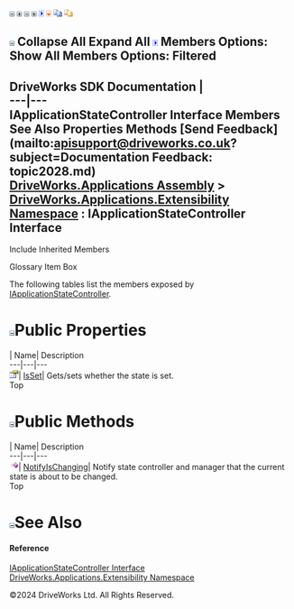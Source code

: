 ![](dotnetimages/collapse.gif) ![](dotnetimages/expand.gif) ![](dotnetimages/collapse.gif) ![](dotnetimages/expand.gif) ![](dotnetimages/drpdown.gif) ![](dotnetimages/drpdown_orange.gif) ![](dotnetimages/copycode.gif) ![](dotnetimages/copycodeHighlight.gif)

![](dotnetimages/collapse.gif) Collapse All Expand All ![](dotnetimages/drpdown.gif) Members Options: Show All  Members Options: Filtered   
---  
DriveWorks SDK Documentation  |   
---|---  
IApplicationStateController Interface Members   
See Also Properties Methods [Send Feedback](mailto:apisupport@driveworks.co.uk?subject=Documentation Feedback: topic2028.md)  
[DriveWorks.Applications Assembly](topic13.md) > [DriveWorks.Applications.Extensibility Namespace](topic1995.md) : IApplicationStateController Interface  
---  
  
Include Inherited Members    


Glossary Item Box

The following tables list the members exposed by [IApplicationStateController](topic2028.md).

# ![](dotnetimages/collapse.gif)Public Properties

| Name| Description  
---|---|---  
![ Property](dotnetimages/Property.gif)| [IsSet](topic2034.md)| Gets/sets whether the state is set.   
Top

# ![](dotnetimages/collapse.gif)Public Methods

| Name| Description  
---|---|---  
![ Method](dotnetimages/Method.gif)| [NotifyIsChanging](topic2033.md)| Notify state controller and manager that the current state is about to be changed.   
Top

# ![](dotnetimages/collapse.gif)See Also

#### Reference

[IApplicationStateController Interface](topic2028.md)   
[DriveWorks.Applications.Extensibility Namespace](topic1995.md)

©2024 DriveWorks Ltd. All Rights Reserved.
